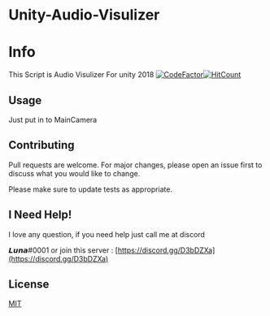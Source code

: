 # Unity-Audio-Visulizer
# Info

This Script is Audio Visulizer For unity 2018
[![CodeFactor](https://www.codefactor.io/repository/github/im6705/Unity-Audio-Visulizer/badge?style=for-the-badge)](https://www.codefactor.io/repository/github/im6705/Unity-Audio-Visulizer)[![HitCount](http://hits.dwyl.io/im6705/Unity-Audio-Visulizer.svg)](http://hits.dwyl.io/im6705/Unity-Audio-Visulizer)

## Usage

Just put in to MainCamera

## Contributing
Pull requests are welcome. For major changes, please open an issue first to discuss what you would like to change.

Please make sure to update tests as appropriate.

## I Need Help!

I love any question, 
if you need help just call me at discord

𝙇𝙪𝙣𝙖#0001
or 
join this server : [https://discord.gg/D3bDZXa](https://discord.gg/D3bDZXa)


## License
[MIT](https://choosealicense.com/licenses/mit/)
